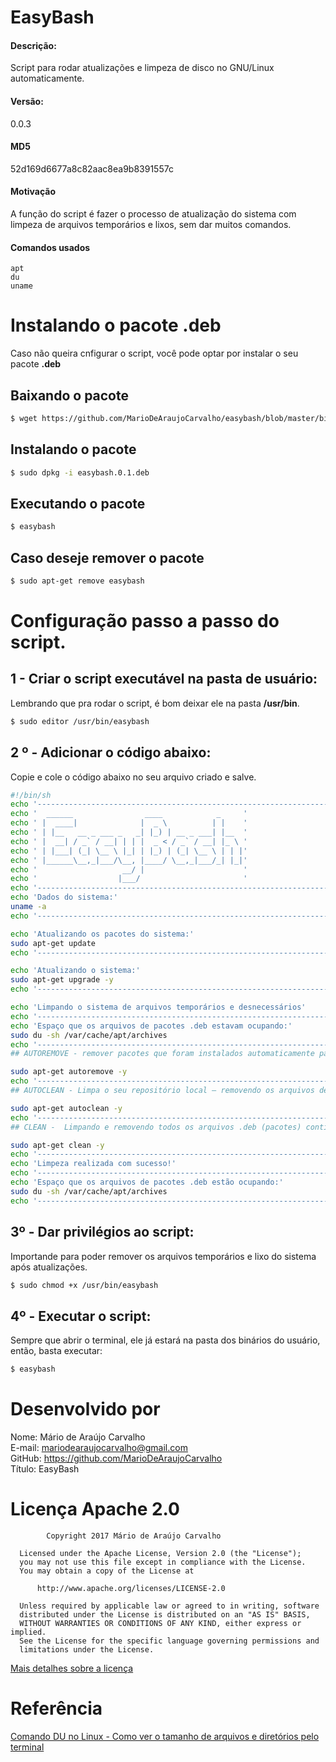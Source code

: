 # EasyBash
#### Descrição:
Script para rodar atualizações e limpeza de disco no GNU/Linux automaticamente.

#### Versão:
0.0.3
#### MD5
52d169d6677a8c82aac8ea9b8391557c

#### Motivação
A função do script é fazer o processo de atualização do sistema com limpeza de arquivos temporários e lixos, sem dar muitos comandos.

#### Comandos usados
    apt
    du
    uname
# Instalando o pacote __.deb__
Caso não queira cnfigurar o script, você pode optar por instalar o seu pacote __.deb__

## Baixando o pacote
```bash
$ wget https://github.com/MarioDeAraujoCarvalho/easybash/blob/master/bin/easybash.deb
```
## Instalando o pacote

```bash
$ sudo dpkg -i easybash.0.1.deb
```
## Executando o pacote

```bash
$ easybash
```

## Caso deseje remover o pacote
```bash
$ sudo apt-get remove easybash
```

    
# Configuração passo a passo do script.

## 1 - Criar o script executável na pasta de usuário:
Lembrando que pra rodar o script, é bom deixar ele na pasta __/usr/bin__.
```bash
$ sudo editor /usr/bin/easybash
```
## 2 º - Adicionar o código abaixo:
Copie e cole o código abaixo no seu arquivo criado e salve.
```bash
#!/bin/sh
echo '------------------------------------------------------------------------'
echo '  ______                ____            _     '
echo ' |  ____|              |  _ \          | |    '
echo ' | |__   __ _ ___ _   _| |_) | __ _ ___| |__  '
echo ' |  __| / _` / __| | | |  _ < / _` / __| |_ \ '
echo ' | |___| (_| \__ \ |_| | |_) | (_| \__ \ | | |'
echo ' |______\__,_|___/\__, |____/ \__,_|___/_| |_|'
echo '                   __/ |                      '
echo '                  |___/                       '
echo '------------------------------------------------------------------------'
echo 'Dados do sistema:'
uname -a
echo '------------------------------------------------------------------------'

echo 'Atualizando os pacotes do sistema:'
sudo apt-get update
echo '------------------------------------------------------------------------'

echo 'Atualizando o sistema:'
sudo apt-get upgrade -y
echo '------------------------------------------------------------------------'

echo 'Limpando o sistema de arquivos temporários e desnecessários'
echo '------------------------------------------------------------------------'
echo 'Espaço que os arquivos de pacotes .deb estavam ocupando:'
sudo du -sh /var/cache/apt/archives
echo '------------------------------------------------------------------------'
## AUTOREMOVE - remover pacotes que foram instalados automaticamente para satisfazer dependências de outros pacotes e que já não são mais necessários.

sudo apt-get autoremove -y
echo '------------------------------------------------------------------------'
## AUTOCLEAN - Limpa o seu repositório local — removendo os arquivos de pacotes (.deb) que não podem mais ser baixados (versões antigas) e são completamente inúteis e obsoletos.

sudo apt-get autoclean -y
echo '------------------------------------------------------------------------'
## CLEAN -  Limpando e removendo todos os arquivos .deb (pacotes) contidos nos diretórios — exceto o lock file.

sudo apt-get clean -y
echo '------------------------------------------------------------------------'
echo 'Limpeza realizada com sucesso!'
echo '------------------------------------------------------------------------'
echo 'Espaço que os arquivos de pacotes .deb estão ocupando:'
sudo du -sh /var/cache/apt/archives
echo '------------------------------------------------------------------------'

```
## 3º - Dar privilégios ao script: 
Importande para poder remover os arquivos temporários e lixo do sistema após atualizações.
```bash
$ sudo chmod +x /usr/bin/easybash
```

## 4º - Executar o script:
Sempre que abrir o terminal, ele já estará na pasta dos binários do usuário, então, basta executar:
```bash
$ easybash
```

# Desenvolvido por<br>
Nome: Mário de Araújo Carvalho<br> 
E-mail: mariodearaujocarvalho@gmail.com<br>
GitHub: https://github.com/MarioDeAraujoCarvalho<br>
Título: EasyBash
<br>

# Licença Apache 2.0

``` 
        Copyright 2017 Mário de Araújo Carvalho
 
  Licensed under the Apache License, Version 2.0 (the "License");
  you may not use this file except in compliance with the License.
  You may obtain a copy of the License at
 
      http://www.apache.org/licenses/LICENSE-2.0
 
  Unless required by applicable law or agreed to in writing, software
  distributed under the License is distributed on an "AS IS" BASIS,
  WITHOUT WARRANTIES OR CONDITIONS OF ANY KIND, either express or implied.
  See the License for the specific language governing permissions and
  limitations under the License.

```

<a href="https://www.apache.org/licenses/LICENSE-2.0" target="_blank">Mais detalhes sobre a licença</a>

# Referência
<a href="https://www.diolinux.com.br/2019/01/comando-du-no-linux-espaco-disco.html?m=1" target="_blank">Comando DU no Linux - Como ver o tamanho de arquivos e diretórios pelo terminal</a>
